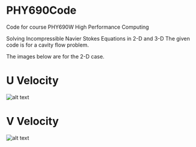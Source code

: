 # PHY690Code
Code for course PHY690W High Performance Computing

Solving Incompressible Navier Stokes Equations in 2-D and 3-D
The given code is for a cavity flow problem.

The images below are for the 2-D case. 

# U Velocity 
![alt text](https://github.com/ghostktjMactavish/PHY690Code/tree/master/imgs/U_VEL_CPP.png)

# V Velocity
![alt text](https://github.com/ghostktjMactavish/PHY690Code/tree/master/imgs/V_VEL_CPP.png)
